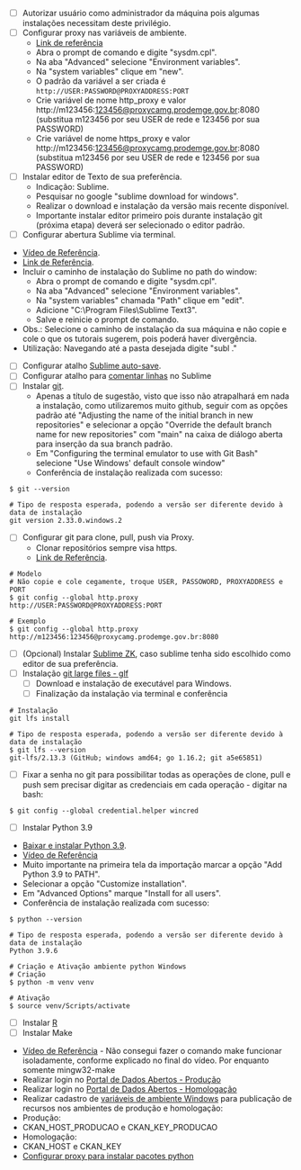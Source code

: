 - [ ] Autorizar usuário como administrador da máquina pois algumas instalações necessitam deste privilégio.
- [ ] Configurar proxy nas variáveis de ambiente.
  - [Link de referência](https://docs.cloudfoundry.org/cf-cli/http-proxy.html) 
  - Abra o prompt de comando e digite "sysdm.cpl".
  - Na aba "Advanced" selecione "Environment variables".
  - Na "system variables" clique em "new".
  - O padrão da variável a ser criada é `http://USER:PASSWORD@PROXYADDRESS:PORT`
  - Crie variável de nome http_proxy e valor http://m123456:123456@proxycamg.prodemge.gov.br:8080 (substitua m123456 por seu USER de rede e 123456 por sua PASSWORD)
  - Crie variável de nome https_proxy e valor http://m123456:123456@proxycamg.prodemge.gov.br:8080 (substitua m123456 por seu USER de rede e 123456 por sua PASSWORD)
- [ ] Instalar editor de Texto de sua preferência.
  * Indicação: Sublime.
  * Pesquisar no google "sublime download for windows".
  * Realizar o download e instalação da versão mais recente disponível.
  * Importante instalar editor primeiro pois durante instalação git (próxima etapa) deverá ser selecionado o editor padrão.
- [ ] Configurar abertura Sublime via terminal.
 - [Vídeo de Referência](https://www.youtube.com/watch?v=MlnH8t4S4Qw).
 - [Link de Referência](https://stackoverflow.com/questions/9440639/sublime-text-from-command-line#:~:text=Add%20the%20installation%20folder%20to,cpl).
 - Incluir o caminho de instalação do Sublime no path do window:
   - Abra o prompt de comando e digite "sysdm.cpl".
   - Na aba "Advanced" selecione "Environment variables".
   - Na "system variables" chamada "Path" clique em "edit".
   - Adicione "C:\Program Files\Sublime Text3".
   - Salve e reinicie o prompt de comando.
 - Obs.: Selecione o caminho de instalação da sua máquina e não copie e cole o que os tutorais sugerem, pois poderá haver divergência.
 - Utilização: Navegando até a pasta desejada digite "subl ."
- [ ] Configurar atalho [Sublime auto-save](https://lucybain.com/resources/setting-up-sublime-autosave/).
- [ ] Configurar atalho para [comentar linhas](https://newbedev.com/shortcut-to-comment-out-a-block-of-code-with-sublime-text) no Sublime
- [ ] Instalar [git](https://git-scm.com/).
  -  Apenas a título de sugestão, visto que isso não atrapalhará em nada a instalação, como utilizaremos muito github, seguir com as opções padrão até "Adjusting the name of the initial branch in new repositories" e selecionar a opção "Override the default branch name for new repositories" com "main" na caixa de diálogo aberta para inserção da sua branch padrão. 
  -  Em "Configuring the terminal emulator to use with Git Bash" selecione "Use Windows' default console window"
  - Conferência de instalação realizada com sucesso:

```Git Bash Terminal
$ git --version

# Tipo de resposta esperada, podendo a versão ser diferente devido à data de instalação
git version 2.33.0.windows.2
```

- [ ] Configurar git para clone, pull, push via Proxy.
  - Clonar repositórios sempre visa https. 
  - [Link de Referência](https://stackoverflow.com/questions/18356502/github-failed-to-connect-to-github-443-windows-failed-to-connect-to-github). 

```Git Bash Terminal
# Modelo
# Não copie e cole cegamente, troque USER, PASSOWORD, PROXYADDRESS e PORT
$ git config --global http.proxy http://USER:PASSWORD@PROXYADDRESS:PORT

# Exemplo
$ git config --global http.proxy http://m123456:123456@proxycamg.prodemge.gov.br:8080
```
- [ ] (Opcional) Instalar [Sublime ZK](https://github.com/renerocksai/sublime_zk), caso sublime tenha sido escolhido como editor de sua preferência.
- [ ] Instalação [git large files - glf](https://git-lfs.github.com/)
  - [ ] Download e instalação de executável para Windows.
  - [ ] Finalização da instalação via terminal e conferência 

```Git Bash Terminal
# Instalação
git lfs install

# Tipo de resposta esperada, podendo a versão ser diferente devido à data de instalação
$ git lfs --version
git-lfs/2.13.3 (GitHub; windows amd64; go 1.16.2; git a5e65851)
```
- [ ] Fixar a senha no git para possibilitar todas as operações de clone, pull e push sem precisar digitar as credenciais em cada operação - digitar na bash:
````
$ git config --global credential.helper wincred
````

- [ ] Instalar Python 3.9
 - [Baixar e instalar Python 3.9](https://www.python.org/downloads/).
  - [Vídeo de Referência](https://www.youtube.com/watch?v=8aZkrsIQT3Y)
  - Muito importante na primeira tela da importação marcar a opção "Add Python 3.9 to PATH".
  - Selecionar a opção "Customize installation".
  - Em "Advanced Options" marque "Install for all users".
  - Conferência de instalação realizada com sucesso:

```Git Bash Terminal
$ python --version

# Tipo de resposta esperada, podendo a versão ser diferente devido à data de instalação
Python 3.9.6

# Criação e Ativação ambiente python Windows
# Criação
$ python -m venv venv

# Ativação
$ source venv/Scripts/activate
```
- [ ] Instalar [R](https://vps.fmvz.usp.br/CRAN/)
- [ ] Instalar Make
 - [Vídeo de Referência](https://www.youtube.com/watch?v=taCJhnBXG_w) - Não consegui fazer o comando make funcionar isoladamente, conforme explicado no final do vídeo. Por enquanto somente  mingw32-make
- Realizar login no [Portal de Dados Abertos - Produção](https://dados.mg.gov.br)
- Realizar login no [Portal de Dados Abertos - Homologação](https://homologa.cge.mg.gov.br)
- Realizar cadastro de [variáveis de ambiente Windows](https://www.architectryan.com/2018/08/31/how-to-change-environment-variables-on-windows-10/) para publicação de recursos nos ambientes de produção e homologação:
 - Produção:
  - CKAN_HOST_PRODUCAO e CKAN_KEY_PRODUCAO
 - Homologação:
  - CKAN_HOST e CKAN_KEY
- [Configurar proxy para instalar pacotes python](https://leifengblog.net/blog/how-to-use-pip-behind-a-proxy/)
